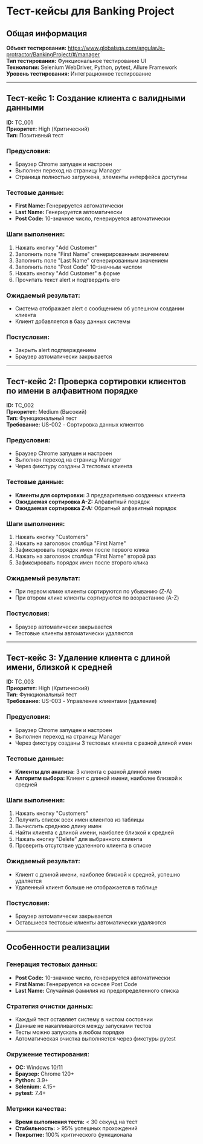 # Тест-кейсы для Banking Project

## Общая информация

**Объект тестирования:** https://www.globalsqa.com/angularJs-protractor/BankingProject/#/manager  
**Тип тестирования:** Функциональное тестирование UI  
**Технологии:** Selenium WebDriver, Python, pytest, Allure Framework  
**Уровень тестирования:** Интеграционное тестирование

---

## Тест-кейс 1: Создание клиента с валидными данными

**ID:** TC_001  
**Приоритет:** High (Критический)  
**Тип:** Позитивный тест

### Предусловия:
- Браузер Chrome запущен и настроен
- Выполнен переход на страницу Manager
- Страница полностью загружена, элементы интерфейса доступны

### Тестовые данные:
- **First Name:** Генерируется автоматически
- **Last Name:** Генерируется автоматически  
- **Post Code:** 10-значное число, генерируется автоматически

### Шаги выполнения:
1. Нажать кнопку "Add Customer"
2. Заполнить поле "First Name" сгенерированным значением
3. Заполнить поле "Last Name" сгенерированным значением
4. Заполнить поле "Post Code" 10-значным числом
5. Нажать кнопку "Add Customer" в форме
6. Прочитать текст alert и подтвердить его

### Ожидаемый результат:
- Система отображает alert с сообщением об успешном создании клиента
- Клиент добавляется в базу данных системы

### Постусловия:
- Закрыть alert подтверждением
- Браузер автоматически закрывается

---

## Тест-кейс 2: Проверка сортировки клиентов по имени в алфавитном порядке

**ID:** TC_002  
**Приоритет:** Medium (Высокий)  
**Тип:** Функциональный тест  
**Требование:** US-002 - Сортировка данных клиентов

### Предусловия:
- Браузер Chrome запущен и настроен
- Выполнен переход на страницу Manager
- Через фикстуру созданы 3 тестовых клиента

### Тестовые данные:
- **Клиенты для сортировки:** 3 предварительно созданных клиента
- **Ожидаемая сортировка A-Z:** Алфавитный порядок
- **Ожидаемая сортировка Z-A:** Обратный алфавитный порядок

### Шаги выполнения:
1. Нажать кнопку "Customers"
2. Нажать на заголовок столбца "First Name"
3. Зафиксировать порядок имен после первого клика
4. Нажать на заголовок столбца "First Name" второй раз
5. Зафиксировать порядок имен после второго клика

### Ожидаемый результат:
- При первом клике клиенты сортируются по убыванию (Z-A)
- При втором клике клиенты сортируются по возрастанию (A-Z)

### Постусловия:
- Браузер автоматически закрывается
- Тестовые клиенты автоматически удаляются

---

## Тест-кейс 3: Удаление клиента с длиной имени, близкой к средней

**ID:** TC_003  
**Приоритет:** High (Критический)  
**Тип:** Функциональный тест  
**Требование:** US-003 - Управление клиентами (удаление)

### Предусловия:
- Браузер Chrome запущен и настроен
- Выполнен переход на страницу Manager
- Через фикстуру созданы 3 тестовых клиента с разной длиной имен

### Тестовые данные:
- **Клиенты для анализа:** 3 клиента с разной длиной имен
- **Алгоритм выбора:** Клиент с длиной имени, наиболее близкой к средней

### Шаги выполнения:
1. Нажать кнопку "Customers"
2. Получить список всех имен клиентов из таблицы
3. Вычислить среднюю длину имен
4. Найти клиента с длиной имени, наиболее близкой к средней
5. Нажать кнопку "Delete" для выбранного клиента
6. Проверить отсутствие удаленного клиента в списке

### Ожидаемый результат:
- Клиент с длиной имени, наиболее близкой к средней, успешно удаляется
- Удаленный клиент больше не отображается в таблице

### Постусловия:
- Браузер автоматически закрывается
- Оставшиеся тестовые клиенты автоматически удаляются

---

## Особенности реализации

### Генерация тестовых данных:
- **Post Code:** 10-значное число, генерируется автоматически
- **First Name:** Генерируется на основе Post Code
- **Last Name:** Случайная фамилия из предопределенного списка

### Стратегия очистки данных:
- Каждый тест оставляет систему в чистом состоянии
- Данные не накапливаются между запусками тестов
- Тесты можно запускать в любом порядке
- Автоматическая очистка выполняется через фикстуры pytest

### Окружение тестирования:
- **ОС:** Windows 10/11
- **Браузер:** Chrome 120+
- **Python:** 3.9+
- **Selenium:** 4.15+
- **pytest:** 7.4+

### Метрики качества:
- **Время выполнения теста:** < 30 секунд на тест
- **Стабильность:** > 95% успешных прохождений
- **Покрытие:** 100% критического функционала